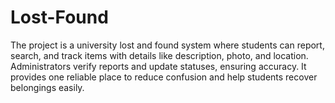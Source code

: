 # Lost-Found
The project is a university lost and found system where students can report, search, and track items with details like description, photo, and location. Administrators verify reports and update statuses, ensuring accuracy. It provides one reliable place to reduce confusion and help students recover belongings easily.
